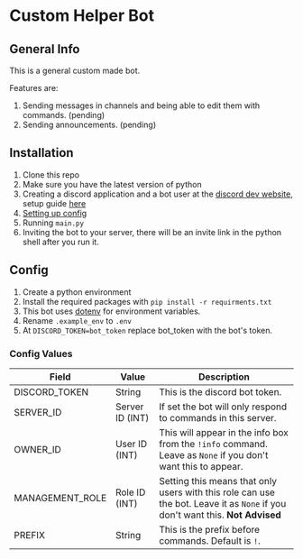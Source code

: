 # Custom Helper Bot

## General Info

This is a general custom made bot.

Features are:

1. Sending messages in channels and being able to edit them with commands. (pending)
2. Sending announcements. (pending)



## Installation 

1. Clone this repo
2. Make sure you have the latest version of python
3. Creating a discord application and a bot user at the [discord dev website](https://discord.com/developers/applications), setup guide [here](https://discordpy.readthedocs.io/en/latest/discord.html#creating-a-bot-account)
4. [Setting up config](#config)
5. Running `main.py` 
6. Inviting the bot to your server, there will be an invite link in the python shell after you run it. 



## Config

1. Create a python environment
2. Install the required packages with `pip install -r requirments.txt`
3. This bot uses [dotenv](https://pypi.org/project/python-dotenv/) for environment variables. 
4. Rename `.example_env` to `.env`
5. At `DISCORD_TOKEN=bot_token` replace bot_token with the bot's token. 

### Config Values
| Field           | Value           | Description                                                  |
| --------------- | ------------------- | ------------------------------------------------------------ |
| DISCORD_TOKEN   | String          | This is the discord bot token.                               |
| SERVER_ID       | Server ID (INT) | If set the bot will only respond to commands in this server. |
| OWNER_ID        | User ID (INT)   | This will appear in the info box from the `!info` command. Leave as `None` if you don't want this to appear. |
| MANAGEMENT_ROLE | Role ID (INT)   | Setting this means that only users with this role can use the bot. Leave it as `None` if you don't want this. **Not Advised** |
| PREFIX          | String          | This is the prefix before commands. Default is `!`.          |

